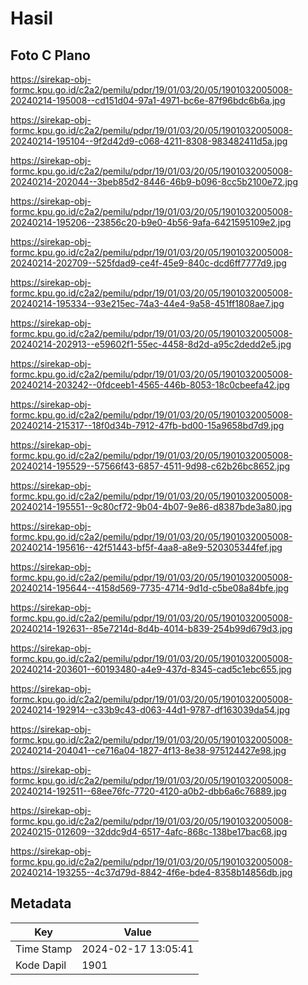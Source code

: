 # Hasil

## Foto C Plano

https://sirekap-obj-formc.kpu.go.id/c2a2/pemilu/pdpr/19/01/03/20/05/1901032005008-20240214-195008--cd151d04-97a1-4971-bc6e-87f96bdc6b6a.jpg

https://sirekap-obj-formc.kpu.go.id/c2a2/pemilu/pdpr/19/01/03/20/05/1901032005008-20240214-195104--9f2d42d9-c068-4211-8308-983482411d5a.jpg

https://sirekap-obj-formc.kpu.go.id/c2a2/pemilu/pdpr/19/01/03/20/05/1901032005008-20240214-202044--3beb85d2-8446-46b9-b096-8cc5b2100e72.jpg

https://sirekap-obj-formc.kpu.go.id/c2a2/pemilu/pdpr/19/01/03/20/05/1901032005008-20240214-195206--23856c20-b9e0-4b56-9afa-6421595109e2.jpg

https://sirekap-obj-formc.kpu.go.id/c2a2/pemilu/pdpr/19/01/03/20/05/1901032005008-20240214-202709--525fdad9-ce4f-45e9-840c-dcd6ff7777d9.jpg

https://sirekap-obj-formc.kpu.go.id/c2a2/pemilu/pdpr/19/01/03/20/05/1901032005008-20240214-195334--93e215ec-74a3-44e4-9a58-451ff1808ae7.jpg

https://sirekap-obj-formc.kpu.go.id/c2a2/pemilu/pdpr/19/01/03/20/05/1901032005008-20240214-202913--e59602f1-55ec-4458-8d2d-a95c2dedd2e5.jpg

https://sirekap-obj-formc.kpu.go.id/c2a2/pemilu/pdpr/19/01/03/20/05/1901032005008-20240214-203242--0fdceeb1-4565-446b-8053-18c0cbeefa42.jpg

https://sirekap-obj-formc.kpu.go.id/c2a2/pemilu/pdpr/19/01/03/20/05/1901032005008-20240214-215317--18f0d34b-7912-47fb-bd00-15a9658bd7d9.jpg

https://sirekap-obj-formc.kpu.go.id/c2a2/pemilu/pdpr/19/01/03/20/05/1901032005008-20240214-195529--57566f43-6857-4511-9d98-c62b26bc8652.jpg

https://sirekap-obj-formc.kpu.go.id/c2a2/pemilu/pdpr/19/01/03/20/05/1901032005008-20240214-195551--9c80cf72-9b04-4b07-9e86-d8387bde3a80.jpg

https://sirekap-obj-formc.kpu.go.id/c2a2/pemilu/pdpr/19/01/03/20/05/1901032005008-20240214-195616--42f51443-bf5f-4aa8-a8e9-520305344fef.jpg

https://sirekap-obj-formc.kpu.go.id/c2a2/pemilu/pdpr/19/01/03/20/05/1901032005008-20240214-195644--4158d569-7735-4714-9d1d-c5be08a84bfe.jpg

https://sirekap-obj-formc.kpu.go.id/c2a2/pemilu/pdpr/19/01/03/20/05/1901032005008-20240214-192631--85e7214d-8d4b-4014-b839-254b99d679d3.jpg

https://sirekap-obj-formc.kpu.go.id/c2a2/pemilu/pdpr/19/01/03/20/05/1901032005008-20240214-203601--60193480-a4e9-437d-8345-cad5c1ebc655.jpg

https://sirekap-obj-formc.kpu.go.id/c2a2/pemilu/pdpr/19/01/03/20/05/1901032005008-20240214-192914--c33b9c43-d063-44d1-9787-df163039da54.jpg

https://sirekap-obj-formc.kpu.go.id/c2a2/pemilu/pdpr/19/01/03/20/05/1901032005008-20240214-204041--ce716a04-1827-4f13-8e38-975124427e98.jpg

https://sirekap-obj-formc.kpu.go.id/c2a2/pemilu/pdpr/19/01/03/20/05/1901032005008-20240214-192511--68ee76fc-7720-4120-a0b2-dbb6a6c76889.jpg

https://sirekap-obj-formc.kpu.go.id/c2a2/pemilu/pdpr/19/01/03/20/05/1901032005008-20240215-012609--32ddc9d4-6517-4afc-868c-138be17bac68.jpg

https://sirekap-obj-formc.kpu.go.id/c2a2/pemilu/pdpr/19/01/03/20/05/1901032005008-20240214-193255--4c37d79d-8842-4f6e-bde4-8358b14856db.jpg


## Metadata

| Key        | Value               |
| ---------- | ------------------- |
| Time Stamp | 2024-02-17 13:05:41 |
| Kode Dapil | 1901                |




